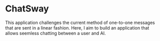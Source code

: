 # ChatSway

This application challenges the current method of one-to-one messages that are sent in a linear fashion. Here, I aim to build an application that allows seemless chatting between a user and AI.